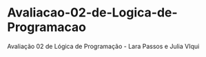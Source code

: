 # Avaliacao-02-de-Logica-de-Programacao
Avaliação 02 de Lógica de Programação - Lara Passos e Julia VIqui
